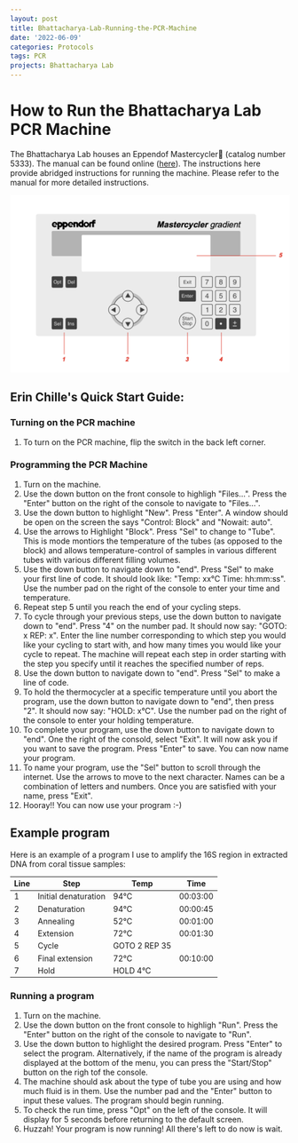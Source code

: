 ```yaml
---
layout: post
title: Bhattacharya-Lab-Running-the-PCR-Machine
date: '2022-06-09'
categories: Protocols
tags: PCR
projects: Bhattacharya Lab
---
```


# How to Run the Bhattacharya Lab PCR Machine

The Bhattacharya Lab houses an Eppendof Mastercycler (catalog number 5333). The manual can be found online ([here](http://www.biology.ualberta.ca/facilities/MBSU/uploads/services_pdf/mastercycler_gradient%5B1%5D.pdf)). The instructions here provide abridged instructions for running the machine. Please refer to the manual for more detailed instructions.

![thermocycler](https://raw.githubusercontent.com/echille/E.-Chille-Open-Lab-Notebook/master/images/Thermocycler.png)

## Erin Chille's Quick Start Guide:

### Turning on the PCR machine

1. To turn on the PCR machine, flip the switch in the back left corner.

### Programming the PCR Machine

1. Turn on the machine.  
2. Use the down button on the front console to highligh "Files...". Press the "Enter" button on the right of the console to navigate to "Files...".  
3. Use the down button to highlight "New". Press "Enter". A window should be open on the screen the says "Control: Block" and "Nowait: auto".  
4. Use the arrows to Highlight "Block". Press "Sel" to change to "Tube". This is mode montiors the temperature of the tubes (as opposed to the block) and allows temperature-control of  samples in various different tubes with various different filling volumes.  
5. Use the down button to navigate down to "end". Press "Sel" to make your first line of code. It should look like: "Temp: xx°C Time: hh:mm:ss". Use the number pad on the right of the console to enter your time and temperature.  
6. Repeat step 5 until you reach the end of your cycling steps.  
7. To cycle through your previous steps, use the down button to navigate down to "end". Press "4" on the number pad. It should now say: "GOTO:  x REP: x". Enter the line number corresponding to which step you would like your cycling to start with, and how many times you would like your cycle to repeat. The machine will repeat each step in order starting with the step you specify until it reaches the specified number of reps.  
8. Use the down button to navigate down to "end". Press "Sel" to make a line of code.
9. To hold the thermocycler at a specific temperature until you abort the program, use the down button to navigate down to "end", then press "2". It should now say: "HOLD: x°C".  Use the number pad on the right of the console to enter your holding temperature.  
10. To complete your program, use the down button to navigate down to "end". One the right of the consold, select "Exit". It will now ask you if you want to save the program. Press "Enter" to save. You can now name your program.
11. To name your program, use the "Sel" button to scroll through the internet. Use the arrows to move to the next character. Names can be a combination of letters and numbers. Once you are satisfied with your name, press "Exit".
12. Hooray!! You can now use your program :-)

## Example program

Here is an example of a program I use to amplify the 16S region in extracted DNA from coral tissue samples:

| Line | Step | Temp | Time |  
| --- | --- | --- | --- |  
| 1 | Initial denaturation | 94°C | 00:03:00 |  
| 2 | Denaturation | 94°C | 00:00:45 |  
| 3 | Annealing | 52°C | 00:01:00 |  
| 4 | Extension | 72°C | 00:01:30 |  
| 5 | Cycle | GOTO 2 REP 35 |  
| 6 | Final extension | 72°C | 00:10:00 |  
| 7 | Hold | HOLD 4°C |

### Running a program

1. Turn on the machine.  
2. Use the down button on the front console to highligh "Run". Press the "Enter" button on the right of the console to navigate to "Run".  
3. Use the down button to highlight the desired program. Press "Enter" to select the program. Alternatively, if the name of the program is already displayed at the bottom of the menu, you can press the "Start/Stop" button on the righ tof the console.  
4. The machine should ask about the type of tube you are using and how much fluid is in them. Use the number pad and the "Enter" button to input these values. The program should begin running.
5. To check the run time, press "Opt" on the left of the console. It will display for 5 seconds before returning to the default screen.  
6. Huzzah! Your program is now running! All there's left to do now is wait.
